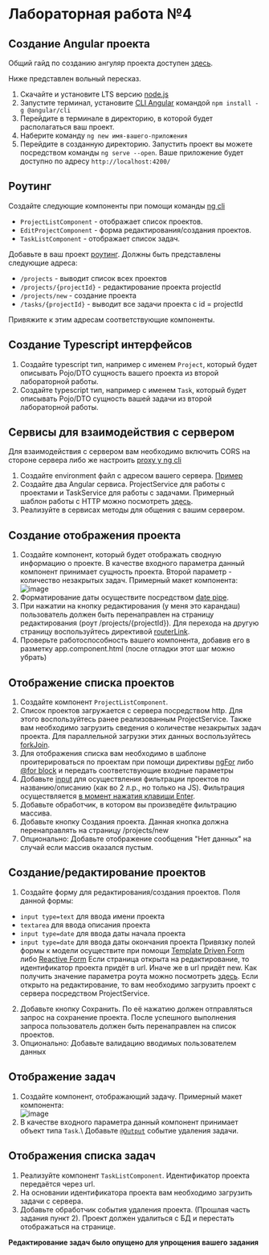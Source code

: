 # Лабораторная работа №4
## Создание Angular проекта
Общий гайд по созданию ангуляр проекта доступен [здесь](https://angular.dev/tools/cli/setup-local#create-a-workspace-and-initial-application).

Ниже представлен вольный пересказ.
1. Скачайте и установите LTS версию [node.js](https://nodejs.org/en/download/)
2. Запустите терминал, установите [CLI Angular](https://angular.dev/tools/cli) командой `npm install -g @angular/cli`
3. Перейдите в терминале в директорию, в которой будет располагаться ваш проект.
4. Наберите команду `ng new имя-вашего-приложения`
5. Перейдите в созданную директорию. Запустить проект вы можете посредством команды `ng serve --open`. Ваше приложение будет доступно по адресу `http://localhost:4200/`


## Роутинг
Создайте следующие компоненты при помощи команды [ng cli](https://angular.io/cli/generate#component-command)
- `ProjectListComponent` - отображает список проектов.
- `EditProjectComponent` - форма редактирования/создания проектов.
- `TaskListComponent` - отображает список задач.

Добавьте в ваш проект [роутинг](https://angular.dev/guide/routing).
Должны быть представлены следующие адреса:
- `/projects` - выводит список всех проектов
- `/projects/{projectId}` - редактирование проекта projectId
- `/projects/new` - создание проекта
- `/tasks/{projectId}` - выводит все задачи проекта с id = projectId

Привяжите к этим адресам соответствующие компоненты.

## Создание Typescript интерфейсов
1. Создайте typescript тип, например с именем `Project`, который будет описывать Pojo/DTO сущность вашего проекта из второй лабораторной работы.
2. Создайте typescript тип, например с именем `Task`, который будет описывать Pojo/DTO сущность вашей задачи из второй лабораторной работы.

## Сервисы для взаимодействия с сервером
Для взаимодействия с сервером вам необходимо включить CORS на стороне сервера либо же настроить [proxy у ng cli](https://angular.dev/tools/cli/serve#proxying-to-a-backend-server)
1. Создайте environment файл с адресом вашего сервера. [Пример](https://angular.dev/tools/cli/environments#configure-environment-specific-defaults)
2. Создайте два Angular сервиса. ProjectService для работы с проектами и TaskService для работы с задачами. Примерный шаблон работы с HTTP можно посмотреть [здесь](https://angular.io/tutorial/tour-of-heroes/toh-pt6).
3. Реализуйте в сервисах методы для общения с вашим сервером.

## Создание отображения проекта
1. Создайте компонент, который будет отображать сводную информацию о проекте. В качестве входного параметра данный компонент принимает сущность проекта. Второй параметр - количество незакрытых задач.
   Примерный макет компонента:\
      ![image](https://github.com/Das-dasein/web-2024/assets/33377076/c24dad9a-9f4d-409d-8755-d6f3caf999b1)
2. Форматирование даты осуществите посредством [date pipe](https://angular.dev/guide/pipes/template#chaining-pipes).
3. При нажатии на кнопку редактирования (у меня это карандаш) пользователь должен быть перенаправлен на страницу редактирования (роут /projects/{projectId}). Для перехода на другую страницу воспользуйтесь директивой [routerLink](https://angular.io/api/router/RouterLink). 
4. Проверьте работоспособность вашего компонента, добавив его в разметку app.component.html (после отладки этот шаг можно убрать)

## Отображение списка проектов
1. Создайте компонент `ProjectListComponent`.
2. Список проектов загружается с сервера посредством http. Для этого воспользуйтесь ранее реализованным ProjectService. Также вам необходимо загрузить сведения о количестве незакрытых задач проекта. Для параллельной загрузки этих данных воспользуйтесь [forkJoin](https://tyapk.ru/blog/post/rxjs-angular-parallelnye-i-posledovatelnye-zaprosy).
3. Для отображения списка вам необходимо в шаблоне проитерироваться по проектам при помощи директивы [ngFor](https://angular.dev/guide/pipes/template#chaining-pipes) либо [@for block](https://angular.dev/api/core/@for#mat-tab-content-107-0) и передать соответствующие входные параметры
4. Добавьте [input](https://developer.mozilla.org/en-US/docs/Web/HTML/Element/input/search) для осуществления фильтрации проектов по названию/описанию (как во 2 л.р., но только на JS). Фильтрация осуществляется [в момент нажатия клавиши Enter](https://angular.io/guide/user-input#key-event-filtering-with-keyenter).
5. Добавьте обработчик, в котором вы произведёте фильтрацию массива.
6. Добавьте кнопку Создания проекта. Данная кнопка должна перенаправлять на страницу /projects/new
7. Опционально: Добавьте отображение сообщения "Нет данных" на случай если массив оказался пустым.

## Создание/редактирование проектов
1. Создайте форму для редактирования/создания проектов. Поля данной формы:
-  `input type=text` для ввода имени проекта
-  `textarea` для ввода описания проекта
-  `input type=date` для ввода даты начала проекта
-  `input type=date` для ввода даты окончания проекта
Привязку полей формы к модели осуществите при помощи [Template Driven Form](https://angular.dev/guide/forms/template-driven-forms#naming-control-elements) либо [Reactive Form](https://angular.dev/guide/forms/reactive-forms)
Если страница открыта на редактирование, то идентификатор проекта придёт в url. Иначе же в url придёт new. Как получить значение параметра роута можно посмотреть [здесь](https://angular.io/guide/router#accessing-query-parameters-and-fragments).
Если открыто на редактирование, то вам необходимо загрузить проект с сервера посредством ProjectService.
2. Добавьте кнопку Сохранить. По её нажатию должен отправляться запрос на сохранение проекта. После успешного выполнения запроса пользователь должен быть перенаправлен на список проектов.
3. Опционально: Добавьте валидацию вводимых пользователем данных

## Отображение задач
1. Создайте компонент, отображающий задачу. Примерный макет компонента:\
![image](https://github.com/Das-dasein/web-2024/assets/33377076/ed8dc720-6042-4a12-a2d2-b4117018b63d)
2. В качестве входного параметра данный компонент принимает объект типа `Task`.\ Добавьте [`@Output`](https://angular.dev/guide/components/outputs) событие удаления задачи.

## Отображения списка задач
1. Реализуйте компонент `TaskListComponent`. Идентификатор проекта передаётся через url.
2. На основании идентификатора проекта вам необходимо загрузить задачи с сервера.
3. Добавьте обработчик события удаления проекта. (Прошлая часть задания пункт 2). Проект должен удалиться с БД и перестать отображаться на странице.


**Редактирование задач было опущено для упрощения вашего задания**
